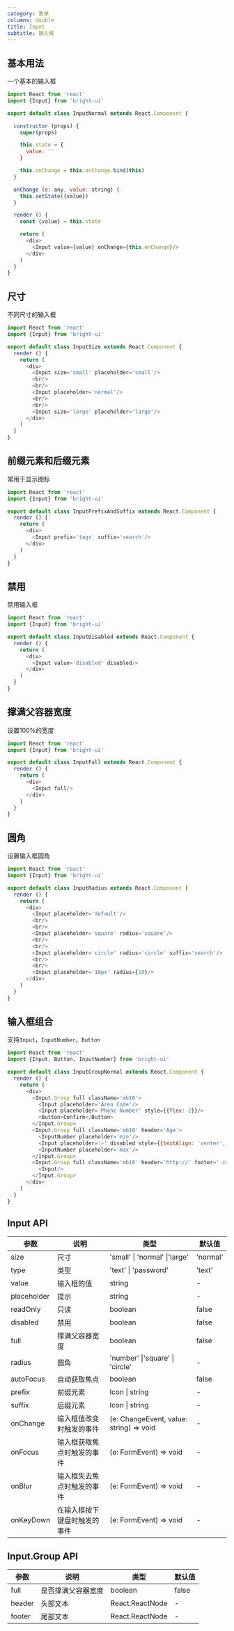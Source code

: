 ```yaml
---
category: 表单
columns: double
title: Input
subtitle: 输入框
---
```


## 基本用法

一个基本的输入框

```js
import React from 'react'
import {Input} from 'bright-ui'

export default class InputNormal extends React.Component {

  constructor (props) {
    super(props)

    this.state = {
      value: ''
    }

    this.onChange = this.onChange.bind(this)
  }

  onChange (e: any, value: string) {
    this.setState({value})
  }

  render () {
    const {value} = this.state

    return (
      <div>
        <Input value={value} onChange={this.onChange}/>
      </div>
    )
  }
}
```

## 尺寸

不同尺寸的输入框

```js
import React from 'react'
import {Input} from 'bright-ui'

export default class InputSize extends React.Component {
  render () {
    return (
      <div>
        <Input size='small' placeholder='small'/>
        <br/>
        <br/>
        <Input placeholder='normal'/>
        <br/>
        <br/>
        <Input size='large' placeholder='large'/>
      </div>
    )
  }
}
```

## 前缀元素和后缀元素

常用于显示图标

```js
import React from 'react'
import {Input} from 'bright-ui'

export default class InputPrefixAndSuffix extends React.Component {
  render () {
    return (
      <div>
        <Input prefix='tags' suffix='search'/>
      </div>
    )
  }
}
```

## 禁用

禁用输入框

```js
import React from 'react'
import {Input} from 'bright-ui'

export default class InputDisabled extends React.Component {
  render () {
    return (
      <div>
        <Input value='disabled' disabled/>
      </div>
    )
  }
}
```

## 撑满父容器宽度

设置100%的宽度

```js
import React from 'react'
import {Input} from 'bright-ui'

export default class InputFull extends React.Component {
  render () {
    return (
      <div>
        <Input full/>
      </div>
    )
  }
}
```

## 圆角

设置输入框圆角

```js
import React from 'react'
import {Input} from 'bright-ui'

export default class InputRadius extends React.Component {
  render () {
    return (
      <div>
        <Input placeholder='default'/>
        <br/>
        <br/>
        <Input placeholder='square' radius='square'/>
        <br/>
        <br/>
        <Input placeholder='circle' radius='circle' suffix='search'/>
        <br/>
        <br/>
        <Input placeholder='10px' radius={10}/>
      </div>
    )
  }
}
```

## 输入框组合

支持`Input`，`InputNumber`，`Button`

```js
import React from 'react'
import {Input, Button, InputNumber} from 'bright-ui'

export default class InputGroupNormal extends React.Component {
  render () {
    return (
      <div>
        <Input.Group full className='mb10'>
          <Input placeholder='Area Code'/>
          <Input placeholder='Phone Number' style={{flex: 2}}/>
          <Button>Confirm</Button>
        </Input.Group>
        <Input.Group full className='mb10' header='Age'>
          <InputNumber placeholder='min'/>
          <Input placeholder='~' disabled style={{textAlign: 'center', flex: 'none', width: '30px'}}/>
          <InputNumber placeholder='max'/>
        </Input.Group>
        <Input.Group full className='mb10' header='http://' footer='.com'>
          <Input/>
        </Input.Group>
      </div>
    )
  }
}
```

## Input API

| 参数 | 说明 | 类型 | 默认值 |
|---|---|---|---|
| size | 尺寸 | 'small' \| 'normal' \|'large' | 'normal' |
| type | 类型 | 'text' \| 'password' | 'text' |
| value | 输入框的值 | string | - |
| placeholder | 提示 | string | - |
| readOnly | 只读 | boolean | false |
| disabled | 禁用 | boolean | false |
| full | 撑满父容器宽度 | boolean | false |
| radius | 圆角 | 'number' \|'square' \| 'circle' | - |
| autoFocus | 自动获取焦点 | boolean | false |
| prefix | 前缀元素 | Icon \| string | - |
| suffix | 后缀元素 | Icon \| string | - |
| onChange | 输入框值改变时触发的事件 | (e: ChangeEvent, value: string) => void | - |
| onFocus | 输入框获取焦点时触发的事件 | (e: FormEvent) => void | - |
| onBlur | 输入框失去焦点时触发的事件 | (e: FormEvent) => void | - |
| onKeyDown | 在输入框按下键盘时触发的事件 | (e: FormEvent) => void | - |

## Input.Group API

| 参数 | 说明 | 类型 | 默认值 |
|---|---|---|---|
| full | 是否撑满父容器宽度 | boolean | false |
| header | 头部文本 | React.ReactNode | - |
| footer | 尾部文本 | React.ReactNode | - |
